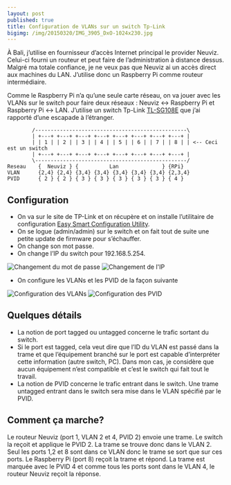 ```yaml
---
layout: post
published: true
title: Configuration de VLANs sur un switch Tp-Link
bigimg: /img/20150320/IMG_3905_DxO-1024x230.jpg
---
```

À Bali, j’utilise en fournisseur d’accès Internet principal le provider Neuviz. Celui-ci fourni un routeur et peut faire de l’administration à distance dessus. Malgré ma totale confiance, je ne veux pas que Neuviz ai un accès direct aux machines du LAN. J’utilise donc un Raspberry Pi comme routeur intermédiaire.

Comme le Raspberry Pi n’a qu’une seule carte réseau, on va jouer avec les VLANs sur le switch pour faire deux réseaux : Neuviz <-> Raspberry Pi et Raspberry Pi <-> LAN. J’utilise un switch Tp-Link [TL-SG108E](http://www.tp-link.com/lk/products/details/?model=TL-SG108E) que j’ai rapporté d’une escapade à l’étranger.

```
        /-------------------------------------------------\
        | +---+ +---+ +---+ +---+ +---+ +---+ +---+ +---+ |
        | | 1 | | 2 | | 3 | | 4 | | 5 | | 6 | | 7 | | 8 | | <-- Ceci est un switch
        | +---+ +---+ +---+ +---+ +---+ +---+ +---+ +---+ |
        \-------------------------------------------------/
Reseau    {  Neuviz } {          Lan              } {RPi}
VLAN      {2,4} {2,4} {3,4} {3,4} {3,4} {3,4} {3,4} {2,3,4}
PVID      { 2 } { 2 } { 3 } { 3 } { 3 } { 3 } { 3 } { 4 }
```


## Configuration

- On va sur le site de TP-Link et on récupère et on installe l’utilitaire de configuration [Easy Smart Configuration Utility](http://www.tp-link.com/lk/products/details/?model=TL-SG108E).
- On se logue (admin/admin) sur le switch et on fait tout de suite une petite update de firmware pour s’échauffer.
- On change son mot passe.
- On change l’IP du switch pour 192.168.5.254.


![Changement du mot de passe]({{site.baseurl}}/img/20150320/Easy_Smart_Configuration_Utility_2015-02-27_14-09-39_thumb.png)
![Changement de l'IP]({{site.baseurl}}/img/20150320/Easy_Smart_Configuration_Utility_2015-02-27_16-23-02_thumb.png)

- On configure les VLANs et les PVID de la façon suivante

![Configuration des VLANs]({{site.baseurl}}/img/20150320/Easy_Smart_Configuration_Utility_2015-02-27_15-31-50_thumb.png)
![Configuration des PVID]({{site.baseurl}}/img/20150320/Easy_Smart_Configuration_Utility_2015-02-27_15-30-43_thumb.png)


## Quelques détails
- La notion de port tagged ou untagged concerne le trafic sortant du switch.
- Si le port est tagged, cela veut dire que l’ID du VLAN est passé dans la trame et que l’équipement branché sur le port est capable d’interpréter cette information (autre switch, PC). Dans mon cas, je considère que aucun équipement n’est compatible et c’est le switch qui fait tout le travail.
- La notion de PVID concerne le trafic entrant dans le switch. Une trame untagged entrant dans le switch sera mise dans le VLAN spécifié par le PVID.


## Comment ça marche?
Le routeur Neuviz (port 1, VLAN 2 et 4, PVID 2) envoie une trame. Le switch la reçoit et applique le PVID 2. La trame se trouve donc dans le VLAN 2. Seul les ports 1,2 et 8 sont dans ce VLAN donc le trame se sort que sur ces ports. Le Raspberry Pi (port 8) reçoit la trame et répond. La trame est marquée avec le PVID 4 et comme tous les ports sont dans le VLAN 4, le routeur Neuviz reçoit la réponse.
